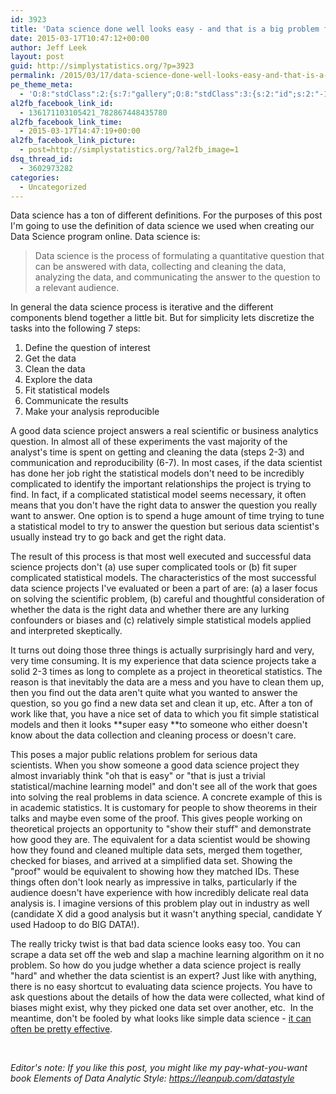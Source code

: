 ```yaml
---
id: 3923
title: 'Data science done well looks easy - and that is a big problem for data scientists'
date: 2015-03-17T10:47:12+00:00
author: Jeff Leek
layout: post
guid: http://simplystatistics.org/?p=3923
permalink: /2015/03/17/data-science-done-well-looks-easy-and-that-is-a-big-problem-for-data-scientists/
pe_theme_meta:
  - 'O:8:"stdClass":2:{s:7:"gallery";O:8:"stdClass":3:{s:2:"id";s:2:"-1";s:5:"width";s:0:"";s:6:"height";s:0:"";}s:5:"video";O:8:"stdClass":1:{s:2:"id";s:2:"-1";}}'
al2fb_facebook_link_id:
  - 136171103105421_782867448435780
al2fb_facebook_link_time:
  - 2015-03-17T14:47:19+00:00
al2fb_facebook_link_picture:
  - post=http://simplystatistics.org/?al2fb_image=1
dsq_thread_id:
  - 3602973282
categories:
  - Uncategorized
---
```

Data science has a ton of different definitions. For the purposes of this post I'm going to use the definition of data science we used when creating our Data Science program online. Data science is:

> Data science is the process of formulating a quantitative question that can be answered with data, collecting and cleaning the data, analyzing the data, and communicating the answer to the question to a relevant audience.

In general the data science process is iterative and the different components blend together a little bit. But for simplicity lets discretize the tasks into the following 7 steps:

  1. Define the question of interest
  2. Get the data
  3. Clean the data
  4. Explore the data
  5. Fit statistical models
  6. Communicate the results
  7. Make your analysis reproducible

A good data science project answers a real scientific or business analytics question. In almost all of these experiments the vast majority of the analyst's time is spent on getting and cleaning the data (steps 2-3) and communication and reproducibility (6-7). In most cases, if the data scientist has done her job right the statistical models don't need to be incredibly complicated to identify the important relationships the project is trying to find. In fact, if a complicated statistical model seems necessary, it often means that you don't have the right data to answer the question you really want to answer. One option is to spend a huge amount of time trying to tune a statistical model to try to answer the question but serious data scientist's usually instead try to go back and get the right data.

The result of this process is that most well executed and successful data science projects don't (a) use super complicated tools or (b) fit super complicated statistical models. The characteristics of the most successful data science projects I've evaluated or been a part of are: (a) a laser focus on solving the scientific problem, (b) careful and thoughtful consideration of whether the data is the right data and whether there are any lurking confounders or biases and (c) relatively simple statistical models applied and interpreted skeptically.

It turns out doing those three things is actually surprisingly hard and very, very time consuming. It is my experience that data science projects take a solid 2-3 times as long to complete as a project in theoretical statistics. The reason is that inevitably the data are a mess and you have to clean them up, then you find out the data aren't quite what you wanted to answer the question, so you go find a new data set and clean it up, etc. After a ton of work like that, you have a nice set of data to which you fit simple statistical models and then it looks **super easy **to someone who either doesn't know about the data collection and cleaning process or doesn't care.

This poses a major public relations problem for serious data scientists. When you show someone a good data science project they almost invariably think "oh that is easy" or "that is just a trivial statistical/machine learning model" and don't see all of the work that goes into solving the real problems in data science. A concrete example of this is in academic statistics. It is customary for people to show theorems in their talks and maybe even some of the proof. This gives people working on theoretical projects an opportunity to "show their stuff" and demonstrate how good they are. The equivalent for a data scientist would be showing how they found and cleaned multiple data sets, merged them together, checked for biases, and arrived at a simplified data set. Showing the "proof" would be equivalent to showing how they matched IDs. These things often don't look nearly as impressive in talks, particularly if the audience doesn't have experience with how incredibly delicate real data analysis is. I imagine versions of this problem play out in industry as well (candidate X did a good analysis but it wasn't anything special, candidate Y used Hadoop to do BIG DATA!).

The really tricky twist is that bad data science looks easy too. You can scrape a data set off the web and slap a machine learning algorithm on it no problem. So how do you judge whether a data science project is really "hard" and whether the data scientist is an expert? Just like with anything, there is no easy shortcut to evaluating data science projects. You have to ask questions about the details of how the data were collected, what kind of biases might exist, why they picked one data set over another, etc.  In the meantime, don't be fooled by what looks like simple data science - [it can often be pretty effective](http://fivethirtyeight.com/interactives/senate-forecast/).

&nbsp;

_Editor's note: If you like this post, you might like my pay-what-you-want book Elements of Data Analytic Style: <https://leanpub.com/datastyle>_

&nbsp;